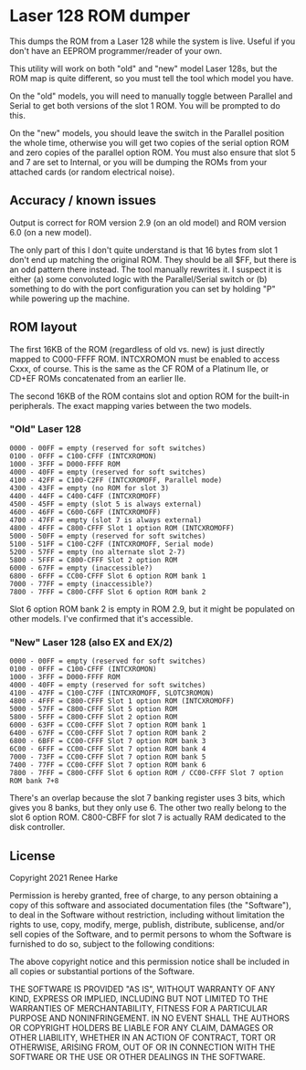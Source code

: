 # Laser 128 ROM dumper

This dumps the ROM from a Laser 128 while the system is live. Useful if you don't have an EEPROM programmer/reader of your own.

This utility will work on both "old" and "new" model Laser 128s, but the ROM map is quite different, so you must tell the tool which model you have.

On the "old" models, you will need to manually toggle between Parallel and Serial to get both versions of the slot 1 ROM. You will be prompted to do this.

On the "new" models, you should leave the switch in the Parallel position the whole time, otherwise you will get two copies of the serial option ROM and zero copies of the parallel option ROM. You must also ensure that slot 5 and 7 are set to Internal, or you will be dumping the ROMs from your attached cards (or random electrical noise).

## Accuracy / known issues

Output is correct for ROM version 2.9 (on an old model) and ROM version 6.0 (on a new model).

The only part of this I don't quite understand is that 16 bytes from slot 1 don't end up matching the original ROM. They should be all $FF, but there is an odd pattern there instead. The tool manually rewrites it. I suspect it is either (a) some convoluted logic with the Parallel/Serial switch or (b) something to do with the port configuration you can set by holding "P" while powering up the machine.

## ROM layout

The first 16KB of the ROM (regardless of old vs. new) is just directly mapped to C000-FFFF ROM. INTCXROMON must be enabled to access Cxxx, of course. This is the same as the CF ROM of a Platinum IIe, or CD+EF ROMs concatenated from an earlier IIe.

The second 16KB of the ROM contains slot and option ROM for the built-in peripherals. The exact mapping varies between the two models.

### "Old" Laser 128

```
0000 - 00FF = empty (reserved for soft switches)
0100 - 0FFF = C100-CFFF (INTCXROMON)
1000 - 3FFF = D000-FFFF ROM
4000 - 40FF = empty (reserved for soft switches)
4100 - 42FF = C100-C2FF (INTCXROMOFF, Parallel mode)
4300 - 43FF = empty (no ROM for slot 3)
4400 - 44FF = C400-C4FF (INTCXROMOFF)
4500 - 45FF = empty (slot 5 is always external)
4600 - 46FF = C600-C6FF (INTCXROMOFF)
4700 - 47FF = empty (slot 7 is always external)
4800 - 4FFF = C800-CFFF Slot 1 option ROM (INTCXROMOFF)
5000 - 50FF = empty (reserved for soft switches)
5100 - 51FF = C100-C2FF (INTCXROMOFF, Serial mode)
5200 - 57FF = empty (no alternate slot 2-7)
5800 - 5FFF = C800-CFFF Slot 2 option ROM
6000 - 67FF = empty (inaccessible?)
6800 - 6FFF = CC00-CFFF Slot 6 option ROM bank 1
7000 - 77FF = empty (inaccessible?)
7800 - 7FFF = C800-CFFF Slot 6 option ROM bank 2
```

Slot 6 option ROM bank 2 is empty in ROM 2.9, but it might be populated on other models. I've confirmed that it's accessible.

### "New" Laser 128 (also EX and EX/2)

```
0000 - 00FF = empty (reserved for soft switches)
0100 - 0FFF = C100-CFFF (INTCXROMON)
1000 - 3FFF = D000-FFFF ROM
4000 - 40FF = empty (reserved for soft switches)
4100 - 47FF = C100-C7FF (INTCXROMOFF, SLOTC3ROMON)
4800 - 4FFF = C800-CFFF Slot 1 option ROM (INTCXROMOFF)
5000 - 57FF = C800-CFFF Slot 5 option ROM
5800 - 5FFF = C800-CFFF Slot 2 option ROM
6000 - 63FF = CC00-CFFF Slot 7 option ROM bank 1
6400 - 67FF = CC00-CFFF Slot 7 option ROM bank 2
6800 - 6BFF = CC00-CFFF Slot 7 option ROM bank 3
6C00 - 6FFF = CC00-CFFF Slot 7 option ROM bank 4
7000 - 73FF = CC00-CFFF Slot 7 option ROM bank 5
7400 - 77FF = CC00-CFFF Slot 7 option ROM bank 6
7800 - 7FFF = C800-CFFF Slot 6 option ROM / CC00-CFFF Slot 7 option ROM bank 7+8
```

There's an overlap because the slot 7 banking register uses 3 bits, which gives you 8 banks, but they only use 6. The other two really belong to the slot 6 option ROM. C800-CBFF for slot 7 is actually RAM dedicated to the disk controller.

## License

Copyright 2021 Renee Harke

Permission is hereby granted, free of charge, to any person obtaining a copy of this software and associated documentation files (the "Software"), to deal in the Software without restriction, including without limitation the rights to use, copy, modify, merge, publish, distribute, sublicense, and/or sell copies of the Software, and to permit persons to whom the Software is furnished to do so, subject to the following conditions:

The above copyright notice and this permission notice shall be included in all copies or substantial portions of the Software.

THE SOFTWARE IS PROVIDED "AS IS", WITHOUT WARRANTY OF ANY KIND, EXPRESS OR IMPLIED, INCLUDING BUT NOT LIMITED TO THE WARRANTIES OF MERCHANTABILITY, FITNESS FOR A PARTICULAR PURPOSE AND NONINFRINGEMENT. IN NO EVENT SHALL THE AUTHORS OR COPYRIGHT HOLDERS BE LIABLE FOR ANY CLAIM, DAMAGES OR OTHER LIABILITY, WHETHER IN AN ACTION OF CONTRACT, TORT OR OTHERWISE, ARISING FROM, OUT OF OR IN CONNECTION WITH THE SOFTWARE OR THE USE OR OTHER DEALINGS IN THE SOFTWARE.
